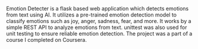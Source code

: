 Emotion Detecter is a flask based web application which detects emotions from text using AI. It utilizes a pre-trained emotion detection model to classify emotions such as joy, anger, sadness, fear, and more. It works by a simple REST API to analyze emotions from text. unittest was also used for unit testing to ensure reliable emotion detection. The project was a part of a course I completed on Coursera.